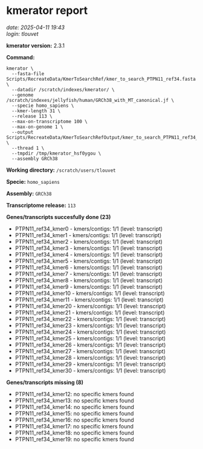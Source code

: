 # kmerator report
*date: 2025-04-11 19:43*  
*login: tlouvet*

**kmerator version:** 2.3.1

**Command:**

```
kmerator \
  --fasta-file Scripts/RecreateData/KmerToSearchRef/kmer_to_search_PTPN11_ref34.fasta \
  --datadir /scratch/indexes/kmerator/ \
  --genome /scratch/indexes/jellyfish/human/GRCh38_with_MT_canonical.jf \
  --specie homo_sapiens \
  --kmer-length 31 \
  --release 113 \
  --max-on-transcriptome 100 \
  --max-on-genome 1 \
  --output Scripts/RecreateData/KmerToSearchRefOutput/kmer_to_search_PTPN11_ref34_output \
  --thread 1 \
  --tmpdir /tmp/kmerator_hsf0ygou \
  --assembly GRCh38
```

**Working directory:** `/scratch/users/tlouvet`

**Specie:** `homo_sapiens`

**Assembly:** `GRCh38`

**Transcriptome release:** `113`

**Genes/transcripts succesfully done (23)**

- PTPN11_ref34_kmer0 - kmers/contigs: 1/1 (level: transcript)
- PTPN11_ref34_kmer1 - kmers/contigs: 1/1 (level: transcript)
- PTPN11_ref34_kmer2 - kmers/contigs: 1/1 (level: transcript)
- PTPN11_ref34_kmer3 - kmers/contigs: 1/1 (level: transcript)
- PTPN11_ref34_kmer4 - kmers/contigs: 1/1 (level: transcript)
- PTPN11_ref34_kmer5 - kmers/contigs: 1/1 (level: transcript)
- PTPN11_ref34_kmer6 - kmers/contigs: 1/1 (level: transcript)
- PTPN11_ref34_kmer7 - kmers/contigs: 1/1 (level: transcript)
- PTPN11_ref34_kmer8 - kmers/contigs: 1/1 (level: transcript)
- PTPN11_ref34_kmer9 - kmers/contigs: 1/1 (level: transcript)
- PTPN11_ref34_kmer10 - kmers/contigs: 1/1 (level: transcript)
- PTPN11_ref34_kmer11 - kmers/contigs: 1/1 (level: transcript)
- PTPN11_ref34_kmer20 - kmers/contigs: 1/1 (level: transcript)
- PTPN11_ref34_kmer21 - kmers/contigs: 1/1 (level: transcript)
- PTPN11_ref34_kmer22 - kmers/contigs: 1/1 (level: transcript)
- PTPN11_ref34_kmer23 - kmers/contigs: 1/1 (level: transcript)
- PTPN11_ref34_kmer24 - kmers/contigs: 1/1 (level: transcript)
- PTPN11_ref34_kmer25 - kmers/contigs: 1/1 (level: transcript)
- PTPN11_ref34_kmer26 - kmers/contigs: 1/1 (level: transcript)
- PTPN11_ref34_kmer27 - kmers/contigs: 1/1 (level: transcript)
- PTPN11_ref34_kmer28 - kmers/contigs: 1/1 (level: transcript)
- PTPN11_ref34_kmer29 - kmers/contigs: 1/1 (level: transcript)
- PTPN11_ref34_kmer30 - kmers/contigs: 1/1 (level: transcript)


**Genes/transcripts missing (8)**

- PTPN11_ref34_kmer12: no specific kmers found
- PTPN11_ref34_kmer13: no specific kmers found
- PTPN11_ref34_kmer14: no specific kmers found
- PTPN11_ref34_kmer15: no specific kmers found
- PTPN11_ref34_kmer16: no specific kmers found
- PTPN11_ref34_kmer17: no specific kmers found
- PTPN11_ref34_kmer18: no specific kmers found
- PTPN11_ref34_kmer19: no specific kmers found
